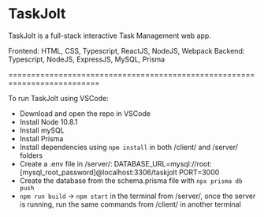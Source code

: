 # TaskJolt
TaskJolt is a full-stack interactive Task Management web app.

Frontend: HTML, CSS, Typescript, ReactJS, NodeJS, Webpack
Backend: Typescript, NodeJS, ExpressJS, MySQL, Prisma

==========================================================================

To run TaskJolt using VSCode:

- Download and open the repo in VSCode
- Install Node 10.8.1
- Install mySQL
- Install Prisma
- Install dependencies using `npm install` in both /client/ and /server/ folders
- Create a .env file in /server/:
    DATABASE_URL=mysql://root:[mysql_root_password]@localhost:3306/taskjolt
    PORT=3000
- Create the database from the schema.prisma file with `npx prisma db push`
- `npm run build` -> `npm start` in the terminal from /server/, once the server is running, run the same commands from /client/ in another terminal 
